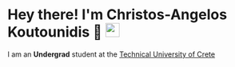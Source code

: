 <h1> 
  Hey there! I'm Christos-Angelos Koutounidis 👋
  <img src="https://media.giphy.com/media/hvRJCLFzcasrR4ia7z/giphy.gif" width="28"> 
</h1>

I am an **Undergrad** student at the [Technical University of Crete](https://www.tuc.gr/el/archi)

<!---
ChrisAngelKout/ChrisAngelKout is a ✨ special ✨ repository because its `README.md` (this file) appears on your GitHub profile.
You can click the Preview link to take a look at your changes.
--->
